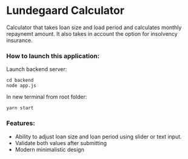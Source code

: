 # Lundegaard Calculator
Calculator that takes loan size and load period and calculates monthly repaynemt amount. It also takes in account the option for insolvency insurance.

### How to launch this application:


Launch backend server:

    cd backend
    node app.js


In new terminal from root folder:

    yarn start


### Features:
- Ability to adjust loan size and loan period using slider or text input.
- Validate both values after submitting
- Modern minimalistic design
